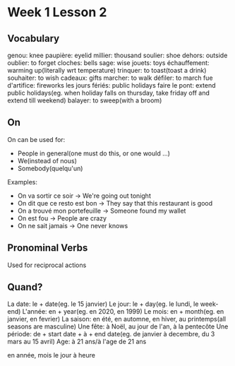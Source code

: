 # Week 1 Lesson 2

## Vocabulary
genou: knee
paupière: eyelid
millier: thousand
soulier: shoe
dehors: outside
oublier: to forget
cloches: bells
sage: wise
jouets: toys
échauffement: warming up(literally wrt temperature)
trinquer: to toast(toast a drink)
souhaiter: to wish
cadeaux: gifts
marcher: to walk
défiler: to march
fue d'artifice: fireworks
les jours fériés: public holidays
faire le pont: extend public holidays(eg. when holiday falls on thursday, take friday off and extend till weekend)
balayer: to sweep(with a broom)

## On
On can be used for:
- People in general(one must do this, or one would ...)
- We(instead of nous)
- Somebody(quelqu'un)

Examples:
- On va sortir ce soir -> We're going out tonight
- On dit que ce resto est bon -> They say that this restaurant is good
- On a trouvé mon portefeuille -> Someone found my wallet
- On est fou -> People are crazy
- On ne sait jamais -> One never knows

## Pronominal Verbs
Used for reciprocal actions

## Quand?
La date: le + date(eg. le 15 janvier)
Le jour: le + day(eg. le lundi, le week-end)
L'année: en + year(eg. en 2020, en 1999)
Le mois: en + month(eg. en janvier, en fevrier)
La saison: en été, en automne, en hiver, au printemps(all seasons are masculine)
Une fête: à Noël, au jour de l'an, à la pentecôte
Une période: de + start date + à + end date(eg. de janvier à decembre, du 3 mars au 15 avril)
Age: à 21 ans/à l'age de 21 ans

en année, mois
le jour
à heure
